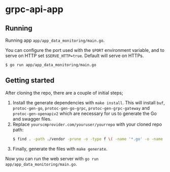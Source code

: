 # grpc-api-app


## Running

Running app `app/app_data_monitoring/main.go`. 

You can configure
the port used with the `$PORT` environment variable, and to serve on HTTP set
`$SERVE_HTTP=true`. Default will serve on HTTPs.

```
$ go run app/app_data_monitoring/main.go
```

## Getting started

After cloning the repo, there are a couple of initial steps;

1. Install the generate dependencies with `make install`.
   This will install `buf`, `protoc-gen-go`, `protoc-gen-go-grpc`, `protoc-gen-grpc-gateway` and
   `protoc-gen-openapiv2` which are necessary for us to generate the Go and swagger files.
1. Replace `yourscmprovider.com/youruser/yourrepo` with your cloned repo path:
   ```bash
   $ find . -path ./vendor -prune -o -type f \( -name '*.go' -o -name '*.proto' \) -exec sed -i -e "s;github.com/hungtran150/grpc-api-app;yourscmprovider.com/youruser/yourrepo;g" {} +
   ```
1. Finally, generate the files with `make generate`.

Now you can run the web server with `go run app/app_data_monitoring/main.go`.
